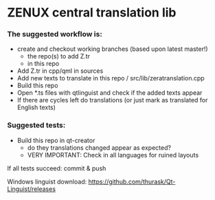 # ZENUX central translation lib

### The suggested workflow is:

* create and checkout working branches (based upon latest master!)
    * the repo(s) to add Z.tr
    * in this repo
* Add Z.tr in cpp/qml in sources
* Add new texts to translate in this repo / src/lib/zeratranslation.cpp
* Build this repo
* Open *.ts files with qtlinguist and check if the added texts appear
* If there are cycles left do translations (or just mark as translated
 for English texts)

### Suggested tests:
* Build this repo in qt-creator
    * do they translations changed appear as expected?
    * VERY IMPORTANT: Check in all languages for ruined layouts

If all tests succeed: commit & push


Windows linguist download:
https://github.com/thurask/Qt-Linguist/releases
